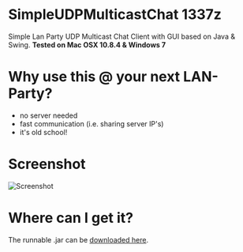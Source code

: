 SimpleUDPMulticastChat 1337z
============================
Simple Lan Party UDP Multicast Chat Client with GUI based on Java &amp; Swing.
**Tested on Mac OSX 10.8.4 & Windows 7**

Why use this @ your next LAN-Party?
===================================
*  no server needed
* fast communication (i.e. sharing server IP's)
* it's old school!

Screenshot
==========
![Screenshot](http://jan.2freunde.org/img/screenshot.png)

Where can I get it?
==============
The runnable .jar can be [downloaded here](jan.2freunde.org/downloads/udp-chat-client.jar).
